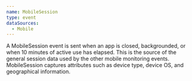 ```yaml
---
name: MobileSession
type: event
dataSources:
  - Mobile
---
```


A MobileSession event is sent when an app is closed, backgrounded, or when 10 minutes of active use has elapsed. This is the source of the general session data used by the other mobile monitoring events. MobileSession captures attributes such as device type, device OS, and geographical information.